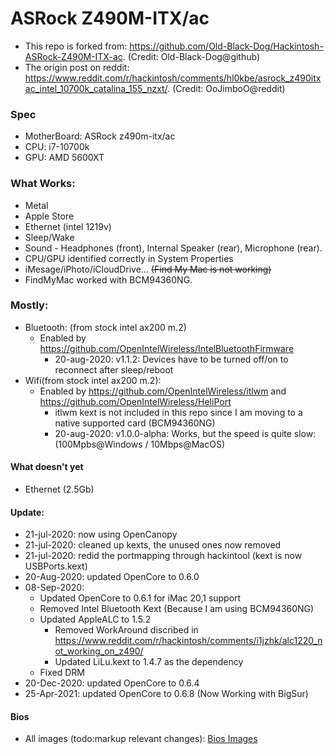 
# ASRock Z490M-ITX/ac
- This repo is forked from: https://github.com/Old-Black-Dog/Hackintosh-ASRock-Z490M-ITX-ac. (Credit: Old-Black-Dog@github)
- The origin post on reddit: https://www.reddit.com/r/hackintosh/comments/hl0kbe/asrock_z490itxac_intel_10700k_catalina_155_nzxt/. (Credit: OoJimboO@reddit)

### Spec
- MotherBoard: ASRock z490m-itx/ac
- CPU: i7-10700k
- GPU: AMD 5600XT


### What Works:
- Metal
- Apple Store
- Ethernet (intel 1219v)
- Sleep/Wake
- Sound - Headphones (front), Internal Speaker (rear), Microphone (rear).
- CPU/GPU identified correctly in System Properties
- iMesage/iPhoto/iCloudDrive... ~~(Find My Mac is not working)~~
- FindMyMac worked with BCM94360NG.

### Mostly:
- Bluetooth: (from stock intel ax200 m.2)
  - Enabled by https://github.com/OpenIntelWireless/IntelBluetoothFirmware
    - 20-aug-2020: v1.1.2: Devices have to be turned off/on to reconnect after sleep/reboot
- Wifi(from stock intel ax200 m.2): 
  - Enabled by https://github.com/OpenIntelWireless/itlwm and https://github.com/OpenIntelWireless/HeliPort
    - itlwm kext is not included in this repo since I am moving to a native supported card (BCM94360NG)
    - 20-aug-2020: v1.0.0-alpha: Works, but the speed is quite slow: (100Mpbs@Windows / 10Mbps@MacOS)

#### What doesn't yet
- Ethernet (2.5Gb)

#### Update:
- 21-jul-2020: now using OpenCanopy
- 21-jul-2020: cleaned up kexts, the unused ones now removed
- 21-jul-2020: redid the portmapping through hackintool (kext is now USBPorts.kext)
- 20-Aug-2020: updated OpenCore to 0.6.0
- 08-Sep-2020: 
  - Updated OpenCore to 0.6.1 for iMac 20,1 support 
  - Removed Intel Bluetooth Kext (Because I am using BCM94360NG)
  - Updated AppleALC to 1.5.2
    - Removed WorkAround discribed in https://www.reddit.com/r/hackintosh/comments/i1jzhk/alc1220_not_working_on_z490/ 
    - Updated LiLu.kext to 1.4.7 as the dependency 
  - Fixed DRM
- 20-Dec-2020: updated OpenCore to 0.6.4
- 25-Apr-2021: updated OpenCore to 0.6.8 (Now Working with BigSur)

#### Bios 
- All images (todo:markup relevant changes): [Bios Images](https://github.com/Old-Black-Dog/Hackintosh-ASRock-Z490M-ITX-ac/blob/master/Images/Bios/ASRockz490mitxac_bios_%202020-07-17%2008.28.20.pdf)
